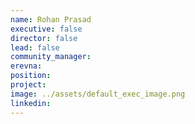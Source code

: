 ```yaml
---
name: Rohan Prasad
executive: false
director: false
lead: false
community_manager: 
erevna: 
position:  
project:  
image: ../assets/default_exec_image.png
linkedin: 
---
```

